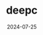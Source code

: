 ---  
layout: startup_page  
title: "deepc"  
id: "deepc.ai"  
permalink: "/deepcdeepc.ai07252024/"  
website: "https://deepc.ai/"  
funding_round: "Series A+"  
funding_amount: "$13M"  
investors: "Sofinnova Partners, Bertelsmann Investments, KHP Ventures, SwissHealth Ventures, Winning Mindset Ventures"  
about: "deepc provides a single integration solution for radiology AI providers to deploy their technologies in clinical settings. Its deepcOS platform offers access to regulatory-approved AI solutions for over 60 clinical indications, simplifying AI adoption for healthcare providers. This also helps AI developers reach a broad customer base and accelerate new solution development."  
markets: "Healthcare, AI, Radiology, Medical Equipment Manufacturing, Medtech, HealthTech, Artificial Intelligence"  
hq: "Munich, Bavaria, Germany"  
founded_year: "2019"  
linkedin: "https://www.linkedin.com/company/deepchealth/"  
twitter: "https://twitter.com/deepchealth"  
instagram: ""  
facebook: ""  
crunchbase: "https://www.crunchbase.com/organization/deepc"  
pitchbook: "https://pitchbook.com/profiles/company/327233-26"  

date_display: "25-Jul-2024"  
date: "2024-07-25"

# SEO Optimization  
meta_title: "deepc - Series A+ Funding ($13M)"  
meta_description: "deepc, deepc provides a single integration solution for radiology AI providers to deploy their technologies in clinical settings. Its deepcOS platform offers..."  
meta_keywords: "deepc, Healthcare, AI, Radiology, Medical Equipment Manufacturing, Medtech, HealthTech, Artificial Intelligence, Series A+ funding"  
canonical_url: "https://startup.projectstartups.com/deepcdeepc.ai07252024/"  
---